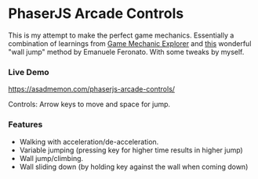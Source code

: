 # **P**haserJS Arcade Controls 

This is my attempt to make the perfect game mechanics. Essentially a combination of learnings from [Game Mechanic Explorer](https://gamemechanicexplorer.com/#platformer-1) and [this](http://www.emanueleferonato.com/2017/06/16/the-basics-behind-wall-jump-in-platform-games-html5-prototype-made-with-phaser-and-arcade-physics/) wonderful "wall jump" method by Emanuele Feronato. With some tweaks by myself.

### Live Demo

https://asadmemon.com/phaserjs-arcade-controls/

Controls: Arrow keys to move and space for jump.

### Features
- Walking with acceleration/de-acceleration.
- Variable jumping (pressing key for higher time results in higher jump)
- Wall jump/climbing.
- Wall sliding down (by holding key against the wall when coming down)